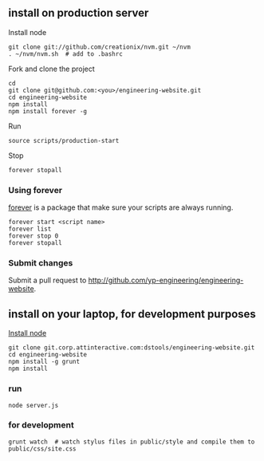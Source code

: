 ## install on production server

Install node

    git clone git://github.com/creationix/nvm.git ~/nvm
    . ~/nvm/nvm.sh  # add to .bashrc

Fork and clone the project

    cd
    git clone git@github.com:<you>/engineering-website.git
    cd engineering-website
    npm install
    npm install forever -g
    
Run

    source scripts/production-start

Stop

    forever stopall

### Using forever

[forever](https://github.com/nodejitsu/forever) is a package that make sure your scripts are always running.

    forever start <script name>
    forever list
    forever stop 0
    forever stopall

### Submit changes

Submit a pull request to http://github.com/yp-engineering/engineering-website.

## install on your laptop, for development purposes
[Install node](http://nodejs.org/)

    git clone git.corp.attinteractive.com:dstools/engineering-website.git
    cd engineering-website
    npm install -g grunt
    npm install
  
### run

    node server.js

### for development

    grunt watch  # watch stylus files in public/style and compile them to public/css/site.css


